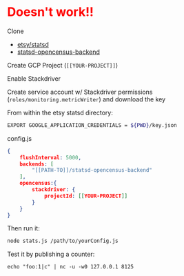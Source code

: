 # <span style="color:red">Doesn't work!!</span>


Clone 
- [etsy/statsd](https://github.com/etsy/statsd)
- [statsd-opencensus-backend](https://github.com/DazWilkin/statsd-opencensus-backend/blob/master/README.md)

Create GCP Project (`[[YOUR-PROJECT]]`)

Enable Stackdriver

Create service account w/ Stackdriver permissions (`roles/monitoring.metricWriter`) and download the key


From within the etsy statsd directory:

```bash
EXPORT GOOGLE_APPLICATION_CREDENTIALS = ${PWD}/key.json
````

config.js
```json
{
    flushInterval: 5000,
    backends: [
        "[[PATH-TO]]/statsd-opencensus-backend"
    ],
    opencensus:{
        stackdriver: {
            projectId: [[YOUR-PROJECT]]
        }
    }
}
```

Then run it:
```bash
node stats.js /path/to/yourConfig.js

```


Test it by publishing a counter:
```
echo "foo:1|c" | nc -u -w0 127.0.0.1 8125
```